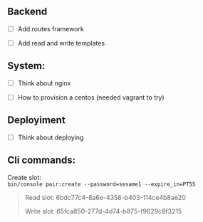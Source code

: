 
## Backend

- [ ] Add routes framework
- [ ] Add read and write templates


## System:

- [ ] Think about nginx
- [ ] How to provision a centos (needed vagrant to try)


## Deployiment

- [ ] Think about deploying


## Cli commands:

Create slot:     
```bin/console pair:create --password=sesame1 --expire_in=PT5S```                                                                                                                                         

>    Read slot: 6bdc77c4-8a6e-4358-b403-114ce4b8ae20
>
>    Write slot: 65fca850-277d-4d74-b875-f9629c8f3215
